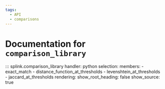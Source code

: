 ```yaml
---
tags:
  - API
  - comparisons
---
```

# Documentation for `comparison_library` 

::: splink.comparison_library
    handler: python
    selection:
      members:
        - exact_match
        - distance_function_at_thresholds
        - levenshtein_at_thresholds
        - jaccard_at_thresholds
    rendering:
      show_root_heading: false
      show_source: true